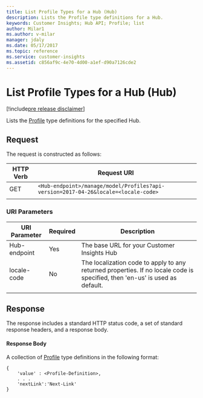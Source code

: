 ```yaml
---
title: List Profile Types for a Hub (Hub)
description: Lists the Profile type definitions for a Hub.
keywords: Customer Insights; Hub API; Profile; list
author: Milar1
ms.author: v-milar
manager: jdaly
ms.date: 05/17/2017
ms.topic: reference
ms.service: customer-insights 
ms.assetid: c856af9c-4e70-4d00-a1ef-d90a7126cde2
---
```


List Profile Types for a Hub (Hub)
================================

[!include[pre release disclaimer](../../../includes/cc-beta-prerelease-disclaimer.md)]

Lists the [Profile](../types/profile.md) type definitions for the specified Hub.

## Request  
 The request is constructed as follows:

|**HTTP Verb**|**Request URI**|
|-------------|---------------|
|GET|`<Hub-endpoint>/manage/model/Profiles?api-version=2017-04-26&locale=<locale-code>`|
| | |

### URI Parameters


|**URI Parameter**|**Required**|**Description**|
| --------------- | ---------- | ------------- |
|Hub-endpoint|Yes|The base URL for your Customer Insights Hub|
|locale-code|No|The localization code to apply to any returned properties. If no locale code is specified, then 'en-us' is used as default.|
| | | |

## Response  
 The response includes a standard HTTP status code, a set of standard response headers, and a response body.

#### Response Body  

A collection of [Profile](../types/profile.md) type definitions in the following format:

```{json}  
{ 
    'value' : <Profile-Definition>,  
    . . .
    'nextLink':'Next-Link'
}
  
```    

